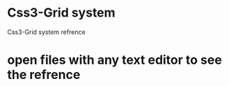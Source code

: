 # Css3-Grid system
 Css3-Grid system refrence
# open files with any text editor to see the refrence

